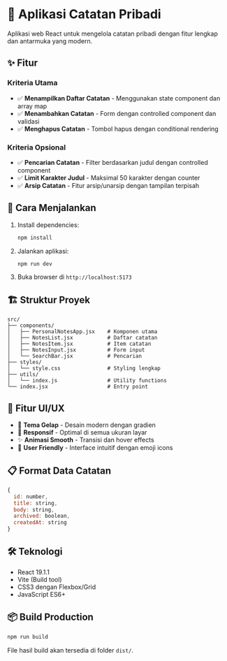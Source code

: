# 📝 Aplikasi Catatan Pribadi

Aplikasi web React untuk mengelola catatan pribadi dengan fitur lengkap dan antarmuka yang modern.

## ✨ Fitur

### Kriteria Utama
- ✅ **Menampilkan Daftar Catatan** - Menggunakan state component dan array map
- ✅ **Menambahkan Catatan** - Form dengan controlled component dan validasi
- ✅ **Menghapus Catatan** - Tombol hapus dengan conditional rendering

### Kriteria Opsional
- ✅ **Pencarian Catatan** - Filter berdasarkan judul dengan controlled component
- ✅ **Limit Karakter Judul** - Maksimal 50 karakter dengan counter
- ✅ **Arsip Catatan** - Fitur arsip/unarsip dengan tampilan terpisah

## 🚀 Cara Menjalankan

1. Install dependencies:
   ```bash
   npm install
   ```

2. Jalankan aplikasi:
   ```bash
   npm run dev
   ```

3. Buka browser di `http://localhost:5173`

## 🏗️ Struktur Proyek

```
src/
├── components/
│   ├── PersonalNotesApp.jsx    # Komponen utama
│   ├── NotesList.jsx           # Daftar catatan
│   ├── NotesItem.jsx           # Item catatan
│   ├── NotesInput.jsx          # Form input
│   └── SearchBar.jsx           # Pencarian
├── styles/
│   └── style.css               # Styling lengkap
├── utils/
│   └── index.js                # Utility functions
└── index.jsx                   # Entry point
```

## 🎨 Fitur UI/UX

- 🌙 **Tema Gelap** - Desain modern dengan gradien
- 📱 **Responsif** - Optimal di semua ukuran layar
- ✨ **Animasi Smooth** - Transisi dan hover effects
- 🎯 **User Friendly** - Interface intuitif dengan emoji icons

## 📋 Format Data Catatan

```javascript
{
  id: number,
  title: string,
  body: string,
  archived: boolean,
  createdAt: string
}
```

## 🛠️ Teknologi

- React 19.1.1
- Vite (Build tool)
- CSS3 dengan Flexbox/Grid
- JavaScript ES6+

## 📦 Build Production

```bash
npm run build
```

File hasil build akan tersedia di folder `dist/`.